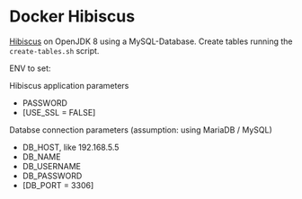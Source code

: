 # Docker Hibiscus
[Hibiscus](https://www.willuhn.de/products/hibiscus-server/) on OpenJDK 8 using a MySQL-Database.
Create tables running the `create-tables.sh` script.

ENV to set:

Hibiscus application parameters
- PASSWORD
- [USE_SSL = FALSE]

Databse connection parameters (assumption: using MariaDB / MySQL)
- DB_HOST, like 192.168.5.5
- DB_NAME
- DB_USERNAME
- DB_PASSWORD
- [DB_PORT = 3306]
